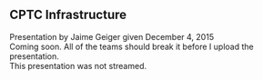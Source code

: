 CPTC Infrastructure
-------------------
Presentation by Jaime Geiger given December 4, 2015<br>
Coming soon. All of the teams should break it before I upload the presentation.<br>
This presentation was not streamed.
